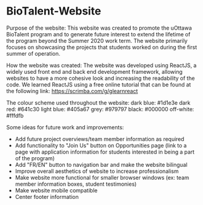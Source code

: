 # BioTalent-Website

Purpose of the website:
This website was created to promote the uOttawa BioTalent program and to generate future interest to extend the lifetime of the program beyond the Summer 2020 work term. The website primarily focuses on showcasing the projects that students worked on during the first summer of operation.

How the website was created:
The website was developed using ReactJS, a widely used front end and back end development framework, allowing websites to have a more cohesive look and increasing the readability of the code.
We learned ReactJS using a free online tutorial that can be found at the following link: 
https://scrimba.com/g/glearnreact

The colour scheme used throughout the website:
dark blue: #1d1e3e
dark red: #641c30
light blue: #405a67
grey: #979797
black: #000000
off-white: #fffdfb

Some ideas for future work and improvements:
- Add future project overviews/team member information as required
- Add functionality to "Join Us" button on Opportunities page (link to a page with application information for students interested in being a part of the program)
- Add "FR/EN" button to navigation bar and make the website bilingual
- Improve overall aesthetics of website to increase professionalism
- Make website more functional for smaller browser windows (ex: team member information boxes, student testimonies)
- Make website mobile compatible
- Center footer information